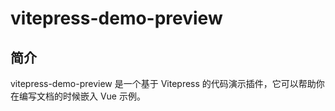 # vitepress-demo-preview

## 简介

vitepress-demo-preview 是一个基于 Vitepress 的代码演示插件，它可以帮助你在编写文档的时候嵌入 Vue 示例。
